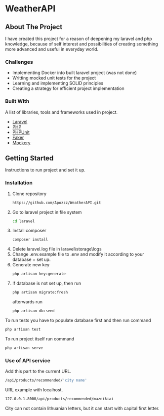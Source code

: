 # WeatherAPI

## About The Project

I have created this project for a reason of deepening my laravel and php knowledge,
because of self interest and possibilities of creating something more advanced and useful in everyday
world.

### Challenges

* Implementing Docker into built laravel project (was not done)
* Writting mocked unit tests for the project
* Learning and implementing SOLID principles
* Creating a strategy for efficient project implementation

### Built With

A list of libraries, tools and frameworks used in project.

* [Laravel](https://laravel.com)
* [PHP](https://www.php.net/)
* [PHPUnit](https://phpunit.de/)
* [Faker](https://faker.readthedocs.io/en/master/)
* [Mockery](http://docs.mockery.io/en/latest/index.html)

## Getting Started

Instructions to run project and set it up.

### Installation

1. Clone repository
   ```sh
   https://github.com/Apozzz/WeatherAPI.git
   ```
2. Go to laravel project in file system
   ```sh
   cd laravel
   ```
3. Install composer
   ```sh
   composer install
   ```
4. Delete laravel.log file in laravel\storage\logs
5. Change .env.example file to .env and modify it
   according to your database + set up.
6. Generate new key
   ```sh
   php artisan key:generate
   ```
7. If database is not set up, then run
   ```sh
   php artisan migrate:fresh
   ```
   afterwards run
   ```sh
   php artisan db:seed
   ```
To run tests you have to populate database first
and then run command
   ```sh
   php artisan test
   ```
To run project itself run command
   ```sh
   php artisan serve
   ```
   
### Use of API service

Add this part to the current URL.
   ```sh 
   /api/products/recommended/'city name'
   ``` 
URL example with localhost. 
   ```sh
   127.0.0.1.8000/api/products/recommended/mazeikiai
   ```
City can not contain lithuanian letters, but it can start with capital first letter.
